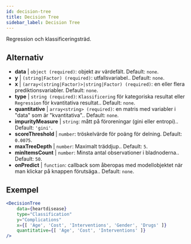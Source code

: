 ```yaml
---
id: decision-tree
title: Decision Tree
sidebar_label: Decision Tree
---
```


Regression och klassificeringsträd.

## Alternativ

* __data__ | `object (required)`: objekt av värdefält. Default: `none`.
* __y__ | `(string|Factor) (required)`: utfallsvariabel.. Default: `none`.
* __x__ | `(array<(string|Factor)>|string|Factor) (required)`: en eller flera prediktionsvariabler. Default: `none`.
* __type__ | `string (required)`: `Klassificering` för kategoriska resultat eller `Regression` för kvantitativa resultat.. Default: `none`.
* __quantitative__ | `array<string> (required)`: en matris med variabler i "data" som är "kvantitativa".. Default: `none`.
* __impurityMeasure__ | `string`: mått på föroreningar (gini eller entropi).. Default: `'gini'`.
* __scoreThreshold__ | `number`: tröskelvärde för poäng för delning. Default: `0.0075`.
* __maxTreeDepth__ | `number`: Maximalt träddjup.. Default: `5`.
* __minItemsCount__ | `number`: Minsta antal observationer i bladnoderna.. Default: `50`.
* __onPredict__ | `function`: callback som åberopas med modellobjektet när man klickar på knappen förutsäga.. Default: `none`.


## Exempel

```jsx live
<DecisionTree 
    data={heartdisease} 
    type="Classification"
    y="Complications"
    x={[ 'Age', 'Cost', 'Interventions', 'Gender', 'Drugs' ]}
    quantitative={[ 'Age', 'Cost', 'Interventions' ]}
/>
```

